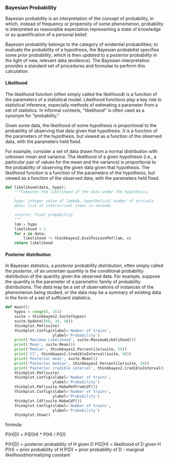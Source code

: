 ### Bayesian Probability
<p>Bayesian probability is an interpretation of the concept of probability, in which, instead of frequency or propensity of some phenomenon, probability is interpreted as reasonable expectation representing a state of knowledge or as quantification of a personal belief.</p>

<p>Bayesian probability belongs to the category of evidential probabilities; to evaluate the probability of a hypothesis, the Bayesian probabilist specifies some <em>prior probability</em>, which is then <em>updated</em> to a <em>posterior probability</em> in the light of new, relevant data (evidence). The Bayesian interpretation provides a standard set of procedures and formulae to perform this calculation.</p>

 #### Likelihood 
<p>The likelihood function (often simply called the likelihood) is a function of the parameters of a statistical model. Likelihood functions play a key role in statistical inference, especially methods of estimating a parameter from a set of statistics. In informal contexts, "likelihood" is often used as a synonym for "probability."</p>

<p>Given some data, the likelihood of some hypothesis is proportional to the probability of observing that data given that hypothesis. It is a function of the parameters of the hypothesis, but viewed as a function of the observed data, with the parameters held fixed.</p>

<p>For example, consider a set of data drawn from a normal distribution with unknown mean and variance. The likelihood of a given hypothesis (i.e., a particular pair of values for the mean and the variance) is proportional to the probability of observing the given data given that hypothesis. The likelihood function is a function of the parameters of the hypothesis, but viewed as a function of the observed data, with the parameters held fixed.</p>

```python
def likelihood(data, hypo):
    """Computes the likelihood of the data under the hypothesis.

    hypo: integer value of lambda, hypothetical number of arrivals
    data: list of interarrival times in seconds

    returns: float probability
    """
    lam = hypo
    likelihood = 1
    for x in data:
        likelihood *= thinkbayes2.EvalPoissonPmf(lam, x)
    return likelihood
```

 #### Posterior distribution
<p>In Bayesian statistics, a <em>posterior probability distribution</em>, often simply called the <em>posterior</em>, of an uncertain quantity is the conditional probability distribution of the quantity given the observed data. For example, suppose the quantity is the parameter of a parametric family of probability distributions. The <em>data</em> may be a set of observations of instances of the phenomenon being studied, or the data may be a summary of existing data in the form of a set of sufficient statistics.</p>

```python
def main():
    hypos = range(0, 151)
    suite = thinkbayes2.Suite(hypos)
    suite.Update((60, 30, 90))
    thinkplot.Pmf(suite)
    thinkplot.Config(xlabel='Number of trains',
                     ylabel='Probability')
    print('Maximum Likelihood', suite.MaximumLikelihood())
    print('Mean', suite.Mean())
    print('Median', thinkbayes2.Percentile(suite, 50))
    print('CI', thinkbayes2.CredibleInterval(suite, 90))
    print('Posterior mean', suite.Mean())
    print('Posterior median', thinkbayes2.Percentile(suite, 50))
    print('Posterior credible interval', thinkbayes2.CredibleInterval(suite, 90))
    thinkplot.Pmf(suite)
    thinkplot.Config(xlabel='Number of trains',
                     ylabel='Probability')
    thinkplot.Pmf(suite.MakePmfFromCdf())
    thinkplot.Config(xlabel='Number of trains',
                     ylabel='Probability')
    thinkplot.Cdf(suite.MakeCdf())
    thinkplot.Config(xlabel='Number of trains',
                     ylabel='Probability')
    thinkplot.Show()
```
formula:

P(H|D) = P(D|H) * P(H) / P(D)

P(H|D) = posterior probability of H given D
P(D|H) = likelihood of D given H
P(H) = prior probability of H
P(D) = prior probability of D - marginal likelihood/normalizing constant


